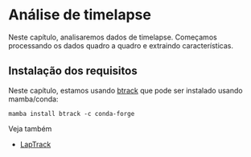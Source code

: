# Análise de timelapse

Neste capítulo, analisaremos dados de timelapse. Começamos processando os dados quadro a quadro e extraindo características.

## Instalação dos requisitos

Neste capítulo, estamos usando [btrack](https://github.com/quantumjot/btrack#installation) que pode ser instalado usando mamba/conda:

```
mamba install btrack -c conda-forge
```

Veja também
* [LapTrack](https://github.com/yfukai/laptrack)